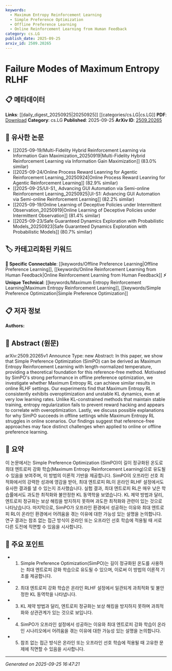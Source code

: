 ```yaml
---
keywords:
  - Maximum Entropy Reinforcement Learning
  - Simple Preference Optimization
  - Offline Preference Learning
  - Online Reinforcement Learning from Human Feedback
category: cs.LG
publish_date: 2025-09-25
arxiv_id: 2509.20265
---
```


<!-- KEYWORD_LINKING_METADATA:
{
  "processed_timestamp": "2025-09-25T16:47:21.259396",
  "vocabulary_version": "1.0",
  "selected_keywords": [
    "Maximum Entropy Reinforcement Learning",
    "Simple Preference Optimization",
    "Offline Preference Learning",
    "Online Reinforcement Learning from Human Feedback"
  ],
  "rejected_keywords": [],
  "similarity_scores": {
    "Maximum Entropy Reinforcement Learning": 0.78,
    "Simple Preference Optimization": 0.75,
    "Offline Preference Learning": 0.7,
    "Online Reinforcement Learning from Human Feedback": 0.77
  },
  "extraction_method": "AI_prompt_based",
  "budget_applied": true,
  "candidates_json": {
    "candidates": [
      {
        "surface": "Maximum Entropy Reinforcement Learning",
        "canonical": "Maximum Entropy Reinforcement Learning",
        "aliases": [
          "MaxEnt RL"
        ],
        "category": "unique_technical",
        "rationale": "This concept is central to the paper's exploration of failure modes and provides a unique perspective on reinforcement learning approaches.",
        "novelty_score": 0.75,
        "connectivity_score": 0.65,
        "specificity_score": 0.85,
        "link_intent_score": 0.78
      },
      {
        "surface": "Simple Preference Optimization",
        "canonical": "Simple Preference Optimization",
        "aliases": [
          "SimPO"
        ],
        "category": "unique_technical",
        "rationale": "SimPO is a key method discussed in the paper, offering insights into preference optimization without references.",
        "novelty_score": 0.7,
        "connectivity_score": 0.6,
        "specificity_score": 0.8,
        "link_intent_score": 0.75
      },
      {
        "surface": "offline preference optimization",
        "canonical": "Offline Preference Learning",
        "aliases": [
          "offline preference optimization"
        ],
        "category": "specific_connectable",
        "rationale": "This term connects to broader discussions on preference learning and its challenges in offline settings.",
        "novelty_score": 0.55,
        "connectivity_score": 0.78,
        "specificity_score": 0.72,
        "link_intent_score": 0.7
      },
      {
        "surface": "online RLHF settings",
        "canonical": "Online Reinforcement Learning from Human Feedback",
        "aliases": [
          "online RLHF"
        ],
        "category": "specific_connectable",
        "rationale": "This concept is crucial for understanding the application of RLHF in dynamic environments.",
        "novelty_score": 0.6,
        "connectivity_score": 0.82,
        "specificity_score": 0.75,
        "link_intent_score": 0.77
      }
    ],
    "ban_list_suggestions": [
      "method",
      "experiment",
      "performance",
      "results"
    ]
  },
  "decisions": [
    {
      "candidate_surface": "Maximum Entropy Reinforcement Learning",
      "resolved_canonical": "Maximum Entropy Reinforcement Learning",
      "decision": "linked",
      "scores": {
        "novelty": 0.75,
        "connectivity": 0.65,
        "specificity": 0.85,
        "link_intent": 0.78
      }
    },
    {
      "candidate_surface": "Simple Preference Optimization",
      "resolved_canonical": "Simple Preference Optimization",
      "decision": "linked",
      "scores": {
        "novelty": 0.7,
        "connectivity": 0.6,
        "specificity": 0.8,
        "link_intent": 0.75
      }
    },
    {
      "candidate_surface": "offline preference optimization",
      "resolved_canonical": "Offline Preference Learning",
      "decision": "linked",
      "scores": {
        "novelty": 0.55,
        "connectivity": 0.78,
        "specificity": 0.72,
        "link_intent": 0.7
      }
    },
    {
      "candidate_surface": "online RLHF settings",
      "resolved_canonical": "Online Reinforcement Learning from Human Feedback",
      "decision": "linked",
      "scores": {
        "novelty": 0.6,
        "connectivity": 0.82,
        "specificity": 0.75,
        "link_intent": 0.77
      }
    }
  ]
}
-->

# Failure Modes of Maximum Entropy RLHF

## 📋 메타데이터

**Links**: [[daily_digest_20250925|20250925]] [[categories/cs.LG|cs.LG]]
**PDF**: [Download](https://arxiv.org/pdf/2509.20265.pdf)
**Category**: cs.LG
**Published**: 2025-09-25
**ArXiv ID**: [2509.20265](https://arxiv.org/abs/2509.20265)

## 🔗 유사한 논문
- [[2025-09-19/Multi-Fidelity Hybrid Reinforcement Learning via Information Gain Maximization_20250919|Multi-Fidelity Hybrid Reinforcement Learning via Information Gain Maximization]] (83.0% similar)
- [[2025-09-24/Online Process Reward Leanring for Agentic Reinforcement Learning_20250924|Online Process Reward Leanring for Agentic Reinforcement Learning]] (82.9% similar)
- [[2025-09-25/UI-S1_ Advancing GUI Automation via Semi-online Reinforcement Learning_20250925|UI-S1: Advancing GUI Automation via Semi-online Reinforcement Learning]] (82.2% similar)
- [[2025-09-19/Online Learning of Deceptive Policies under Intermittent Observation_20250919|Online Learning of Deceptive Policies under Intermittent Observation]] (81.4% similar)
- [[2025-09-23/Safe Guaranteed Dynamics Exploration with Probabilistic Models_20250923|Safe Guaranteed Dynamics Exploration with Probabilistic Models]] (80.7% similar)

## 🏷️ 카테고리화된 키워드
**🔗 Specific Connectable**: [[keywords/Offline Preference Learning|Offline Preference Learning]], [[keywords/Online Reinforcement Learning from Human Feedback|Online Reinforcement Learning from Human Feedback]]
**⚡ Unique Technical**: [[keywords/Maximum Entropy Reinforcement Learning|Maximum Entropy Reinforcement Learning]], [[keywords/Simple Preference Optimization|Simple Preference Optimization]]

## 📋 저자 정보

**Authors:** 

## 📄 Abstract (원문)

arXiv:2509.20265v1 Announce Type: new 
Abstract: In this paper, we show that Simple Preference Optimization (SimPO) can be derived as Maximum Entropy Reinforcement Learning with length-normalized temperature, providing a theoretical foundation for this reference-free method. Motivated by SimPO's strong performance in offline preference optimization, we investigate whether Maximum Entropy RL can achieve similar results in online RLHF settings. Our experiments find that Maximum Entropy RL consistently exhibits overoptimization and unstable KL dynamics, even at very low learning rates. Unlike KL-constrained methods that maintain stable training, entropy regularization fails to prevent reward hacking and appears to correlate with overoptimization. Lastly, we discuss possible explanations for why SimPO succeeds in offline settings while Maximum Entropy RL struggles in online scenarios. Our findings suggest that reference-free approaches may face distinct challenges when applied to online or offline preference learning.

## 📝 요약

이 논문에서는 Simple Preference Optimization (SimPO)이 길이 정규화된 온도로 최대 엔트로피 강화 학습(Maximum Entropy Reinforcement Learning)으로 유도될 수 있음을 보여주며, 이 방법의 이론적 기반을 제공합니다. SimPO의 오프라인 선호 최적화에서의 강력한 성과에 영감을 받아, 최대 엔트로피 RL이 온라인 RLHF 설정에서도 유사한 결과를 낼 수 있는지 조사했습니다. 실험 결과, 최대 엔트로피 RL은 매우 낮은 학습률에서도 과도한 최적화와 불안정한 KL 동역학을 보였습니다. KL 제약 방법과 달리, 엔트로피 정규화는 보상 해킹을 방지하지 못하며 과도한 최적화와 관련이 있는 것으로 나타났습니다. 마지막으로, SimPO가 오프라인 환경에서 성공하는 이유와 최대 엔트로피 RL이 온라인 환경에서 어려움을 겪는 이유에 대한 가능성 있는 설명을 논의합니다. 연구 결과는 참조 없는 접근 방식이 온라인 또는 오프라인 선호 학습에 적용될 때 서로 다른 도전에 직면할 수 있음을 시사합니다.

## 🎯 주요 포인트

- 1. Simple Preference Optimization(SimPO)는 길이 정규화된 온도를 사용하는 최대 엔트로피 강화 학습으로 유도될 수 있으며, 이로써 이 방법의 이론적 기초를 제공합니다.
- 2. 최대 엔트로피 강화 학습은 온라인 RLHF 설정에서 일관되게 과최적화 및 불안정한 KL 동역학을 나타냅니다.
- 3. KL 제약 방법과 달리, 엔트로피 정규화는 보상 해킹을 방지하지 못하며 과최적화와 상관관계가 있는 것으로 보입니다.
- 4. SimPO가 오프라인 설정에서 성공하는 이유와 최대 엔트로피 강화 학습이 온라인 시나리오에서 어려움을 겪는 이유에 대한 가능성 있는 설명을 논의합니다.
- 5. 참조 없는 접근 방식은 온라인 또는 오프라인 선호 학습에 적용될 때 고유한 문제에 직면할 수 있음을 시사합니다.


---

*Generated on 2025-09-25 16:47:21*